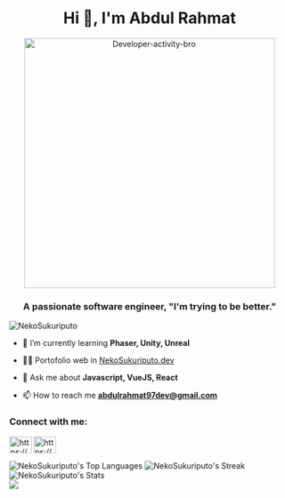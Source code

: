 <h1 align="center">Hi 👋, I'm Abdul Rahmat</h1>
<p align="center">
<img src="https://i.ibb.co/sQybpy5/Developer-activity-bro.png" height="450" width="450" alt="Developer-activity-bro" align="center" border="0">
</p>
<h3 align="center">A passionate software engineer, "I'm trying to be better."</h3>

<p align="left"> <img src="https://komarev.com/ghpvc/?username=NekoSukuriputo&label=Profile%20views&color=0e75b6&style=flat" alt="NekoSukuriputo" /> </p>

- 🌱 I’m currently learning **Phaser, Unity, Unreal**

- 👨‍💻 Portofolio web in [NekoSukuriputo.dev](https://nekosukuriputo.dev/)

- 💬 Ask me about **Javascript, VueJS, React**

- 📫 How to reach me **abdulrahmat97dev@gmail.com**

<h3 align="left">Connect with me:</h3>
<p align="left">
<a href="https://www.linkedin.com/in/abdulrahmat97/" target="blank"><img align="center" src="https://raw.githubusercontent.com/rahuldkjain/github-profile-readme-generator/master/src/images/icons/Social/linked-in-alt.svg" alt="https://www.linkedin.com/in/abdulrahmat97/" height="30" width="40" /></a>
<a href="https://stackoverflow.com/users/9193460/abdul-rahmat" target="blank"><img align="center" src="https://raw.githubusercontent.com/rahuldkjain/github-profile-readme-generator/master/src/images/icons/Social/stack-overflow.svg" alt="https://stackoverflow.com/users/9193460/abdul-rahmat" height="30" width="40" /></a>
</p>

![NekoSukuriputo's Top Languages](https://github-readme-stats.vercel.app/api/top-langs/?username=NekoSukuriputo&theme=tokyonight&show_icons=true&hide_border=true&layout=compact)
![NekoSukuriputo's Streak](https://github-readme-streak-stats.herokuapp.com/?user=NekoSukuriputo&theme=tokyonight&hide_border=true)
![NekoSukuriputo's Stats](https://github-readme-stats.vercel.app/api?username=NekoSukuriputo&theme=tokyonight&show_icons=true&hide_border=true&count_private=true)<br/>
<img align="left" src="https://www.codewars.com/users/NekoSukuriputo/badges/large"/>
